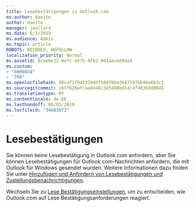 ```yaml
---
title: Lesebestätigungen in Outlook.com
ms.author: daeite
author: daeite
manager: joallard
ms.date: 6/3/2019
ms.audience: Admin
ms.topic: article
ROBOTS: NOINDEX, NOFOLLOW
localization_priority: Normal
ms.assetid: 8cae0e22-0dfc-4575-9f62-041aacbd9da9
ms.custom:
- "8000034"
- "768"
ms.openlocfilehash: d0caf2f04f330ddfb0df8be3687597bb46a6b3c1
ms.sourcegitcommit: c65fb26afcaa8446c3e5490ed14c4f403b9d0945
ms.translationtype: MT
ms.contentlocale: de-DE
ms.lasthandoff: 06/03/2019
ms.locfileid: "34683072"
---
```

# <a name="read-receipts"></a>Lesebestätigungen

Sie können keine Lesebestätigung in Outlook.com anfordern, aber Sie können Lesebestätigungen für Outlook.com-Nachrichten anfordern, die mit Outlook für Windows gesendet wurden. Weitere Informationen dazu finden Sie unter [Hinzufügen und Anfordern von Lesebestätigungen und Zustellungsbenachrichtigungen](https://support.office.com/article/a34bf70a-4c2c-4461-b2a1-12e4a7a92141).
  
Wechseln Sie zu [Lese Bestätigungseinstellungen](https://outlook.live.com/mail/options/mail/handling/readReceipts), um zu entscheiden, wie Outlook.com auf Lese Bestätigungsanforderungen reagiert.